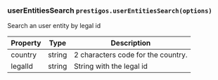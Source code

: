 <h3 id="userEntitiesSearch">userEntitiesSearch
  <code>prestigos.userEntitiesSearch(options)</code>
</h3>

Search an user entity by legal id

| Property    | Type          | Description |
| ----------- | --------------|------------ |
| country     | string        | 2 characters code for the country.
| legalId     | string        | String with the legal id

